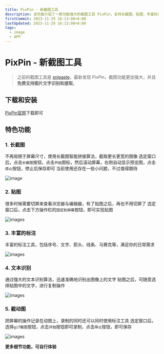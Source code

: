 ```yaml
---
title: PixPin - 新截图工具
description: 该页面介绍了一款功能强大的截图工具 PixPin，支持长截图、贴图、丰富标注、文本识别和动态图录制。用户可以通过官网下载安装，体验智能拼接、固定屏幕、序号标注、文字识别和动图录制等多种功能
firstCommit: 2023-11-29 16:13:08+8:00
lastUpdated: 2023-11-29 16:13:08+8:00
tags:
  - image
  - APP
---
```


# PixPin - 新截图工具

> 之前的截图工具是 [snipaste](https://zh.snipaste.com/)，最新发现 PixPin，截图功能更加强大，并且 **免费支持图片文字识别和提取**。

## 下载和安装

[PixPin官网](https://pixpinapp.com/)下载即可

## 特色功能

### 1. 长截图

不再局限于屏幕尺寸，使用长截图智能拼接算法，截取更长更宽的图像
选定窗口后，点击`长截图`按钮，点击`开始`图标，然后滚动屏幕，右侧自动显示预览图，点击`停止`按钮，停止后保存即可
当前使用还存在一些小问题，不过值得期待

<!-- ![images](/img/blog/20231129_162401.png) -->
![image](https://www.helloimg.com/i/2025/01/02/6776827f9d877.png)

### 2. 贴图

很多时候需要切屏来查看浏览器与编辑器，有了贴图之后，再也不用切屏了
选定窗口后，点击下方操作栏的`固定到屏幕`按钮，即可实现贴图

![images](https://www.helloimg.com/i/2025/01/02/67768280896c6.png)

### 3. 丰富的标注

丰富的标注工具，包括序号、文字、箭头、线条、马赛克等，满足你的日常需求

![images](https://www.helloimg.com/i/2025/01/02/677682834fd70.png)

### 4. 文本识别

通过强大的文本识别算法，迅速准确地识别出图像上的文字
贴图之后，可随意选择贴图中的文字，进行复制操作

![images](https://www.helloimg.com/i/2025/01/02/67768281634ad.png)

### 5. 截动图

把屏幕的操作记录在动图上，录制的同时还可以同时使用标注工具
选定窗口后，选择`gif截图`按钮，点击`开始`按钮即可录制，点击`停止`按钮，即可保存

![images](https://www.helloimg.com/i/2025/01/02/677682807c1ef.png)

**更多细节功能，可自行体验**
